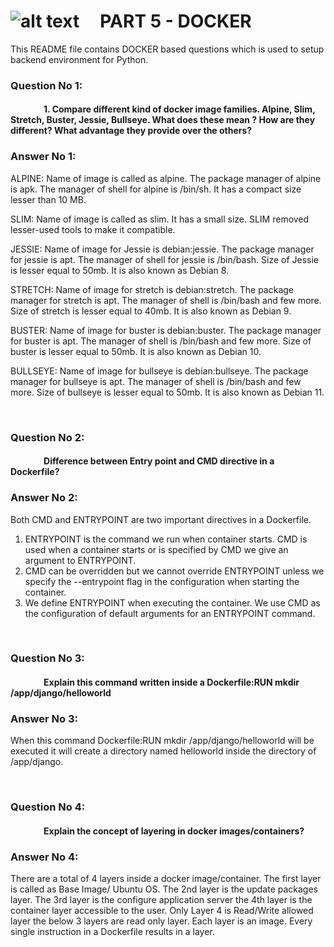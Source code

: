# ![alt text](https://carteblanche.tech/static/static/website/images/general/logo.svg "Logo Title")  &nbsp; &nbsp;  PART 5 - DOCKER

This README file contains DOCKER based questions which is used to setup backend environment for Python.

### Question No 1:
#### &nbsp; &nbsp; &nbsp; &nbsp; &nbsp; &nbsp; &nbsp; &nbsp; 1. Compare different kind of docker image families. Alpine, Slim, Stretch, Buster, Jessie, Bullseye. What does these mean ? How are they different? What advantage they provide over the others?

### Answer No 1:
<!-- | Alpine                                                             | Slim                                                             | Stretch                                                          | Buster                                                           | Jessie                                                           | Bullseye                                                         |
|--------------------------------------------------------------------|------------------------------------------------------------------|------------------------------------------------------------------|------------------------------------------------------------------|------------------------------------------------------------------|------------------------------------------------------------------|
| Alpine is a Linux based distribution. It has a very compact size   | Alpine is a Linux based distribution. It has a very compact size | Alpine is a Linux based distribution. It has a very compact size | Alpine is a Linux based distribution. It has a very compact size | Alpine is a Linux based distribution. It has a very compact size | Alpine is a Linux based distribution. It has a very compact size |
|                                                                    |                                                                  |                                                                  |                                                                  |                                                                  |                                                                  |
|                                                                    |                                                                  |                                                                  |                                                                  |                                                                  |                                                                  | -->

ALPINE: Name of image is called as alpine. The package manager of alpine is apk. The manager of shell for alpine is /bin/sh. It has a compact size lesser than 10 MB.

SLIM: Name of image is called as slim. It has a small size. SLIM removed lesser-used tools to make it compatible.

JESSIE: Name of image for Jessie is debian:jessie. The package manager for jessie is apt. The manager of shell for jessie is /bin/bash. Size of  Jessie is lesser equal to 50mb. It is also known as Debian 8.

STRETCH:  Name of image for stretch is debian:stretch. The package manager for stretch is apt. The manager of shell is /bin/bash and few more. Size of stretch is lesser equal to 40mb. It is also known as Debian 9.

BUSTER: Name of image for buster is debian:buster. The package manager for buster is apt. The manager of shell is /bin/bash and few more. Size of buster is lesser equal to 50mb. It is also known as Debian 10.

BULLSEYE: Name of image for bullseye is debian:bullseye. The package manager for bullseye is apt. The manager of shell is /bin/bash and few more. Size of bullseye is lesser equal to 50mb. It is also known as Debian 11. 

<br />

### Question No 2:
#### &nbsp; &nbsp; &nbsp; &nbsp; &nbsp; &nbsp; &nbsp; &nbsp; Difference between Entry point and CMD directive in a Dockerfile?

### Answer No 2:


Both CMD and ENTRYPOINT are two important directives in a Dockerfile. 
1. ENTRYPOINT is the command we run when container starts. CMD is used when a container starts or is specified by CMD we give an argument to ENTRYPOINT. 
2. CMD can be overridden but we cannot override ENTRYPOINT unless we specify the --entrypoint flag in the configuration when starting the container.
3. We define ENTRYPOINT when executing the container. We use CMD as the configuration of default arguments for an ENTRYPOINT command.
<br />

### Question No 3:
#### &nbsp; &nbsp; &nbsp; &nbsp; &nbsp; &nbsp; &nbsp; &nbsp; Explain this command written inside a Dockerfile:RUN mkdir /app/django/helloworld

### Answer No 3:

When this command Dockerfile:RUN mkdir /app/django/helloworld will be executed it will create a directory named helloworld inside the directory of /app/django.

<br />

### Question No 4:
#### &nbsp; &nbsp; &nbsp; &nbsp; &nbsp; &nbsp; &nbsp; &nbsp; Explain the concept of layering in docker images/containers?

### Answer No 4:

There are a total of 4 layers inside a docker image/container. The first layer is called as Base Image/ Ubuntu OS. The 2nd layer is the update packages layer. The 3rd layer is the configure application server the 4th layer is the container layer accessible to the user. Only Layer 4 is Read/Write allowed layer the below 3 layers are read only layer. Each layer is an image. Every single instruction in a Dockerfile results in a layer. 